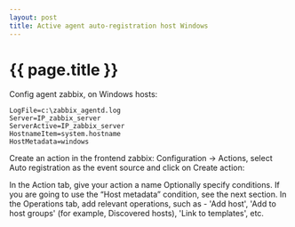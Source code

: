 ```yaml
---
layout: post
title: Active agent auto-registration host Windows
---
```


{{ page.title }}
================

<link href="css/blackboard.css" rel="stylesheet">

Config agent zabbix, on Windows hosts:


<pre><code>LogFile=c:\zabbix_agentd.log
Server=IP_zabbix_server
ServerActive=IP_zabbix_server
HostnameItem=system.hostname
HostMetadata=windows
</code></pre>


Create an action in the frontend zabbix:
Configuration -> Actions, select Auto registration as the event source and click on Create action:

In the Action tab, give your action a name
Optionally specify conditions. If you are going to use the “Host metadata” condition, see the next section.
In the Operations tab, add relevant operations, such as - 'Add host',
'Add to host groups' (for example, Discovered hosts), 'Link to templates', etc.
